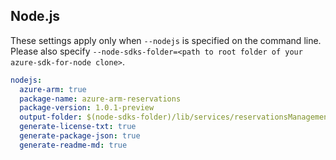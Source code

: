## Node.js

These settings apply only when `--nodejs` is specified on the command line.
Please also specify `--node-sdks-folder=<path to root folder of your azure-sdk-for-node clone>`.

``` yaml $(nodejs)
nodejs:
  azure-arm: true
  package-name: azure-arm-reservations
  package-version: 1.0.1-preview
  output-folder: $(node-sdks-folder)/lib/services/reservationsManagement
  generate-license-txt: true
  generate-package-json: true
  generate-readme-md: true
```
